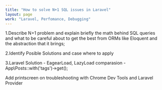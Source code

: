```yaml
---
title: "How to solve N+1 SQL issues in Laravel"
layout: page
work: "Laravel, Perfomance, Debugging"
---
```


1.Describe N+1 problem and explain briefly the math behind SQL queries and what to be careful about to get the best from ORMs like Eloquent and the abstraction that it brings;

2.Identify Posible Solutions and case where to apply

3.Laravel Solution - EagearLoad, LazyLoad comparasion - App\Posts::with('tags')->get();

Add printscreen on troubleshooting with Chrome Dev Tools and Laravel Provider
